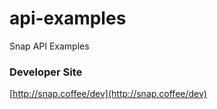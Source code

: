 api-examples
============

Snap API Examples

### Developer Site
[http://snap.coffee/dev](http://snap.coffee/dev)


